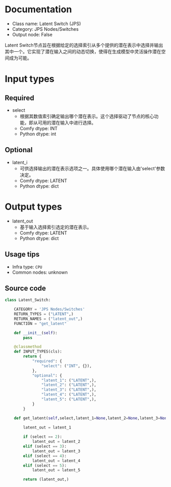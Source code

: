 
# Documentation
- Class name: Latent Switch (JPS)
- Category: JPS Nodes/Switches
- Output node: False

Latent Switch节点旨在根据给定的选择索引从多个提供的潜在表示中选择并输出其中一个。它实现了潜在输入之间的动态切换，使得在生成模型中灵活操作潜在空间成为可能。

# Input types
## Required
- select
    - 根据其数值索引确定输出哪个潜在表示。这个选择驱动了节点的核心功能，即从可用的潜在输入中进行选择。
    - Comfy dtype: INT
    - Python dtype: int
## Optional
- latent_i
    - 可供选择输出的潜在表示选项之一。具体使用哪个潜在输入由'select'参数决定。
    - Comfy dtype: LATENT
    - Python dtype: dict

# Output types
- latent_out
    - 基于输入选择索引选定的潜在表示。
    - Comfy dtype: LATENT
    - Python dtype: dict


## Usage tips
- Infra type: `CPU`
- Common nodes: unknown


## Source code
```python
class Latent_Switch:

    CATEGORY = 'JPS Nodes/Switches'
    RETURN_TYPES = ("LATENT",)
    RETURN_NAMES = ("latent_out",)
    FUNCTION = "get_latent"

    def __init__(self):
        pass

    @classmethod
    def INPUT_TYPES(cls):
        return {
            "required": {
                "select": ("INT", {}),
            },
            "optional": {
                "latent_1": ("LATENT",),
                "latent_2": ("LATENT",),
                "latent_3": ("LATENT",),
                "latent_4": ("LATENT",),
                "latent_5": ("LATENT",),
            }
        }

    def get_latent(self,select,latent_1=None,latent_2=None,latent_3=None,latent_4=None,latent_5=None,):
        
        latent_out = latent_1

        if (select == 2):
            latent_out = latent_2
        elif (select == 3):
            latent_out = latent_3
        elif (select == 4):
            latent_out = latent_4
        elif (select == 5):
            latent_out = latent_5

        return (latent_out,)

```
